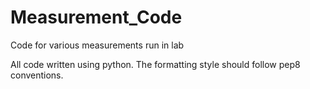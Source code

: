 # Measurement_Code
Code for various measurements run in lab

All code written using python. The formatting style should follow pep8 conventions.
